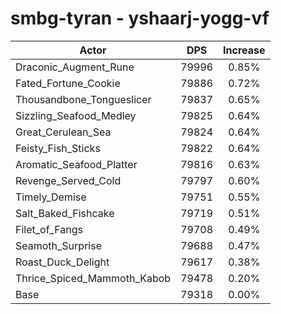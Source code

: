 # smbg-tyran - yshaarj-yogg-vf
| Actor | DPS | Increase |
|---|:---:|:---:|
|Draconic_Augment_Rune|79996|0.85%|
|Fated_Fortune_Cookie|79886|0.72%|
|Thousandbone_Tongueslicer|79837|0.65%|
|Sizzling_Seafood_Medley|79825|0.64%|
|Great_Cerulean_Sea|79824|0.64%|
|Feisty_Fish_Sticks|79822|0.64%|
|Aromatic_Seafood_Platter|79816|0.63%|
|Revenge_Served_Cold|79797|0.60%|
|Timely_Demise|79751|0.55%|
|Salt_Baked_Fishcake|79719|0.51%|
|Filet_of_Fangs|79708|0.49%|
|Seamoth_Surprise|79688|0.47%|
|Roast_Duck_Delight|79617|0.38%|
|Thrice_Spiced_Mammoth_Kabob|79478|0.20%|
|Base|79318|0.00%|
